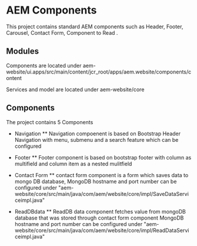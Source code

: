 # AEM Components

This project contains standard AEM components such as Header, Footer, Carousel, Contact Form, Component to Read .

## Modules
Components are located under aem-website/ui.apps/src/main/content/jcr_root/apps/aem.website/components/content

Services and model are located under aem-website/core


##  Components

The project contains 5 Components 

* Navigation 
** Navigation compoenent is based on Bootstrap Header  Navigation with menu, submenu and a search feature which can be configured

* Footer
** Footer component is based on bootstrap footer with column as  multifield and column item as a nested mulitfield 

* Contact Form
** contact form component is a form which saves data to mongo DB database, MongoDB hostname and port number can be configured under "aem-website/core/src/main/java/com/aem/website/core/impl/SaveDataServiceimpl.java"

* ReadDBdata 
** ReadDB data component fetches value from mongoDB database that was stored through contact form component MongoDB hostname and port number can be configured under "aem-website/core/src/main/java/com/aem/website/core/impl/ReadDataServiceimpl.java"
